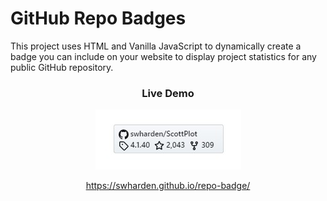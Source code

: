 # GitHub Repo Badges

This project uses HTML and Vanilla JavaScript to dynamically create a badge you can include on your website to display project statistics for any public GitHub repository.

<div align="center">

### Live Demo

<a href="https://swharden.github.io/repo-badge/"><img src="docs/screenshot.jpg"></a>

https://swharden.github.io/repo-badge/

</div>